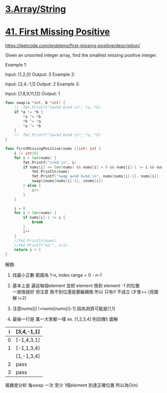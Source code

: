 # [3.Array/String](/arraystring.md)

# [ 41. First Missing Positive ](/questions/FindMissingPositive.md)

https://leetcode.com/problems/first-missing-positive/description/

Given an unsorted integer array, find the smallest missing positive integer.

Example 1:

Input: [1,2,0]
Output: 3
Example 2:

Input: [3,4,-1,1]
Output: 2
Example 3:

Input: [7,8,9,11,12]
Output: 1

```go
func swap(a *int, b *int) {
    //  fmt.Printf("1a=%d b=%d \n", *a, *b)
    if *a != *b {
        *a ^= *b
        *b ^= *a
        *a ^= *b
    }
    //  fmt.Printf("2a=%d b=%d \n", *a, *b)
}

func firstMissingPositive(nums []int) int {
    i := int(0)
    for i < len(nums) {
        fmt.Printf("i=%d \n", i)
        if nums[i] <= len(nums) && nums[i] > 0 && nums[i]-1 != i && nums[i] !=nums[nums[i]-1] {
            fmt.Println(nums)
            fmt.Printf("swap a=%d b=%d \n", nums[nums[i]-1], nums[i])
            swap(&nums[nums[i]-1], &nums[i])
        } else {
            i++
        }
    }

    i = 0
    for i < len(nums) {
        if nums[i]-1 != i {
            break
        }
        i++
    }
    //fmt.Println(nums)
    //fmt.Printf("%d ", i+1)
    return i + 1
}
```
解題:

1. 找最小正數  範圍為 1-n, index range = 0 - n-1

2. 基本上是  遍巡每個element   並把  element 換到 element -1 的位置  
一直換就好   但注意  換不到位還是要繼續換  所以 只有if 不成立 i才會++ (見圖解 i=2)

3. 注意nums[i] !=nums[nums[i]-1] 
因為測資可能是[1,1]

4. 最後一行是  萬一大家都一樣  ex. [1,2,3,4] 則回傳5 
圖解 

|i | [3,4,-1,1]
|---|---
|0 | [-1,4,3,1]
|1 | [-1,1,3,4]
|  | [1,-1,3,4]
|2 | pass
|3 | pass


複雜度分析   每swap 一次  至少 1個element   到達正確位置   所以為O(n)
